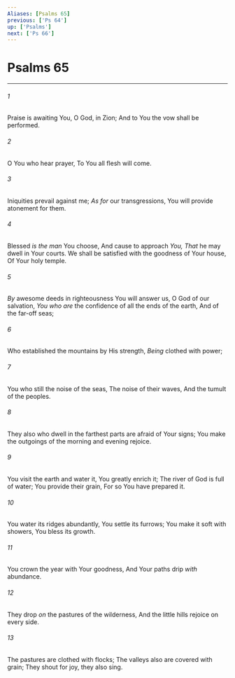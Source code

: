 ```yaml
---
Aliases: [Psalms 65]
previous: ['Ps 64']
up: ['Psalms']
next: ['Ps 66']
---
```

# Psalms 65

***


###### 1 
Praise is awaiting You, O God, in Zion; And to You the vow shall be performed. 

###### 2 
O You who hear prayer, To You all flesh will come. 

###### 3 
Iniquities prevail against me; _As for_ our transgressions, You will provide atonement for them. 

###### 4 
Blessed _is the man_ You choose, And cause to approach _You,_ _That_ he may dwell in Your courts. We shall be satisfied with the goodness of Your house, Of Your holy temple. 

###### 5 
_By_ awesome deeds in righteousness You will answer us, O God of our salvation, _You who are_ the confidence of all the ends of the earth, And of the far-off seas; 

###### 6 
Who established the mountains by His strength, _Being_ clothed with power; 

###### 7 
You who still the noise of the seas, The noise of their waves, And the tumult of the peoples. 

###### 8 
They also who dwell in the farthest parts are afraid of Your signs; You make the outgoings of the morning and evening rejoice. 

###### 9 
You visit the earth and water it, You greatly enrich it; The river of God is full of water; You provide their grain, For so You have prepared it. 

###### 10 
You water its ridges abundantly, You settle its furrows; You make it soft with showers, You bless its growth. 

###### 11 
You crown the year with Your goodness, And Your paths drip _with_ abundance. 

###### 12 
They drop _on_ the pastures of the wilderness, And the little hills rejoice on every side. 

###### 13 
The pastures are clothed with flocks; The valleys also are covered with grain; They shout for joy, they also sing.
